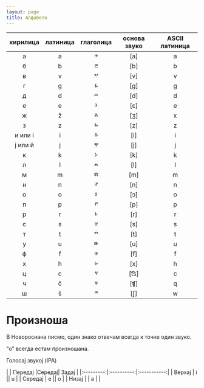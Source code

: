 ```yaml
---
layout: page
title: Алфабето
---
```


| кирилица | латиница | глаголица  | основа звуко | ASCII латиница |
|:----------:|:----------:|:-----------:|:--------------:|:-----------:|
| а        |   a       |    ⰰ       | [a]          |     a      |
| б        |    b      |     ⰱ      |    [b]          |    b       |
| в        |    v      |      ⰲ     |       [v]       |     v      |
| г        |     g     |    ⰳ       |      [g]        |    g   |
| д        |    d      |     ⰴ      |      [d]        |     d      |
| е        |     e     |     ⰵ      |       [ɛ]       |      e     |
| ж        |     ž     |     ⰶ      |       [ʒ]       |      x     |
| з        |     z     |      ⰸ     |       [z]       |      z     |
| и или і |     i     |     ⰻ      |       [i]       |       i    |
| ј или й |    j      |     ⰹ      |      [j]        |       j    |
| к        |      k   |       ⰽ     |      [k]        |     k      |
| л        |     l    |     ⰾ      |       [l]       |      l     |
| м        |    m      |      ⰿ     |      [m]        |      m     |
| н        |     n     |      ⱀ     |       [n]       |      n     |
| о        |     o     |     ⱁ      |       [ɔ]      |     o      |
| п        |     p     |     ⱂ      |       [p]       |     p      |
| р        |     r     |     ⱃ      |      [r]        |      r     |
| с        |     s     |     ⱄ      |       [s]       |      s     |
| т        |     t     |     ⱅ      |       [t]       |      t    |
| у        |     u     |     ⱆ      |       [u]       |      u     |
| ф        |     f     |     ⱇ      |       [f]       |      f     |
| х        |     h     |     ⱈ      |      [x]        |      h     |
| ц        |     c     |     ⱌ      |      [t͡s]        |     c      |
| ч        |     č     |     ⱍ      |       [ʧ]       |      q     |
| ш        |     š     |     ⱎ      |       [ʃ]      |       w    |


# Произноша

В Новоросиана писмо, один знако отвечам всегда к точне один звуко.

"о" всегда естам произношана.

Голосај звукој (IPA)

|  | Передај |Середај| Задај  |
|:---------:|:----------:|:-----------:|
|  Верхај      |    i      ||     u      |
|   Середај      |    e      ||    o     |
|   Низај      |  | a |   |

